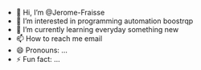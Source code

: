 - 👋 Hi, I’m @Jerome-Fraisse
- 👀 I’m interested in programming  automation boostrqp
- 🌱 I’m currently learning everyday something new
- 📫 How to reach me email
- 😄 Pronouns: ...
- ⚡ Fun fact: ...


<!---
Jerome-Fraisse/Jerome-Fraisse is a ✨ special ✨ repository because its `README.md` (this file) appears on your GitHub profile.
You can click the Preview link to take a look at your changes.
--->
